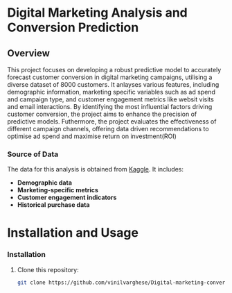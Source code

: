 # Digital Marketing Analysis and Conversion Prediction

## Overview

This project focuses on developing a robust predictive model to accurately forecast customer conversion in digital marketing campaigns, utilising a diverse dataset of 8000 customers. It anlayses various features, including demographic information, marketing specific variables such as ad spend and campaign type, and customer engagement metrics like websit visits and email interactions. By identifying the most influential factors driving customer conversion, the project aims to enhance the precision of predictive models. Futhermore, the project evaluates the effectiveness of different campaign channels, offering data driven recommendations to optimise ad spend and maximise return on investment(ROI)

### Source of Data

The data for this analysis is obtained from [Kaggle](https://www.kaggle.com/datasets/rabieelkharoua/predict-conversion-in-digital-marketing-dataset/data). It includes:

- **Demographic data**
- **Marketing-specific metrics**
- **Customer engagement indicators**
- **Historical purchase data**

# Installation and Usage


### Installation

1. Clone this repository:
   ```bash
   git clone https://github.com/vinilvarghese/Digital-marketing-conversion-prediction.git   

